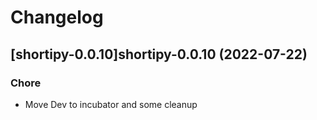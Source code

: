 # Changelog



## [shortipy-0.0.10]shortipy-0.0.10 (2022-07-22)

### Chore

- Move Dev to incubator and some cleanup
  
  